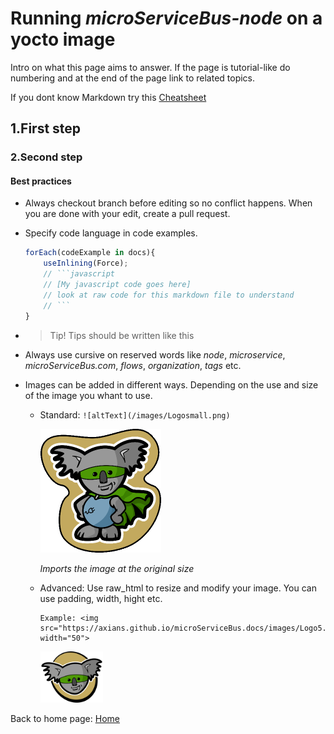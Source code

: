 # Running *microServiceBus-node* on a yocto image

Intro on what this page aims to answer. If the page is tutorial-like do numbering and at the end of the page link to related topics.

If you dont know Markdown try this [Cheatsheet](https://github.com/adam-p/markdown-here/blob/master/README.md)

## 1.First step

### 2.Second step

#### Best practices

* Always checkout branch before editing so no conflict happens. When you are done with your edit, create a pull request.

* Specify code language in code examples.

    ```javascript
    forEach(codeExample in docs){
        useInlining(Force);
        // ```javascript
        // [My javascript code goes here]
        // look at raw code for this markdown file to understand
        // ```
    }
    ```

* >Tip! Tips should be written like this

* Always use cursive on reserved words like *node*, *microservice*, *microServiceBus.com*, *flows*, *organization*, *tags* etc.

* Images can be added in different ways. Depending on the use and size of the image you whant to use.

  * Standard: `![altText](/images/Logosmall.png)`

    ![altText](/images/Logosmall.png)

    *Imports the image at the original size*

  * Advanced: Use raw_html to resize and modify your image. You can use padding, width, hight etc.

    ```text
    Example: <img src="https://axians.github.io/microServiceBus.docs/images/Logo5.png" width="50">
    ```

    <img src="./images/Logo5.png" width="100">

Back to home page: [Home](/)
